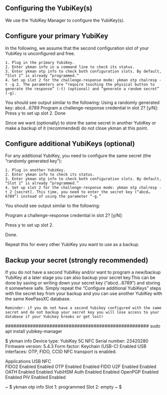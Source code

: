 ## Configuring the YubiKey(s)

We use the YubiKey Manager to configure the YubiKey(s).
## Configure your primary YubiKey

In the following, we assume that the second configuration slot of your YubiKey is unconfigured and free.

    1. Plug in the primary YubiKey.
    2. Enter ykman info in a command line to check its status.
    3. Enter ykman otp info to check both configuration slots. By default, “Slot 1” is already “programmed.”
    4. Set up slot 2 for the challenge-response mode: ykman otp chalresp -t -g 2. The parameters are “require touching the physical button to generate the response” (-t) (optional) and “generate a random secret” (-g).

You should see output similar to the following:
Using a randomly generated key: abcd…6789
Program a challenge-response credential in slot 2? [y/N]:
Press y to set up slot 2.
Done

Since we want (optionally) to store the same secret in another YubiKey or make a backup of it (recommended) do not close ykman at this point.

## Configure additional YubiKeys (optional)

For any additional YubiKey, you need to configure the same secret (the “randomly generated key”):

    1. Plug in another YubiKey.
    2. Enter ykman info to check its status.
    3. Enter ykman otp info to check both configuration slots. By default, “Slot 1” is already “programmed.”
    4. Set up slot 2 for the challenge-response mode: ykman otp chalresp -t 2 [secret]. This time, you need to enter the secret key (“abcd…6789”) instead of using the parameter “-g.”

You should see output similar to the following:

Program a challenge-response credential in slot 2? [y/N]:

Press y to set up slot 2.

Done.

Repeat this for every other YubiKey you want to use as a backup.

## Backup your secret (strongly recommended)

If you do not have a second YubiKey and/or want to program a new/backup YubiKey at a later stage you can also backup your secret key.This can be done by saving or writing down your secret key (“abcd…6789”) and storing it somewhere safe. Simply repeat the “Configure additional YubiKeys” steps with the secret key from your backup and you can use another YubiKey with the same KeePassXC database.

    Reminder: if you do not have a second Yubikey configured with the same secret and do not backup your secret key you will lose access to your database if your Yubikey breaks or get lost!


####################################################
sudo apt install yubikey-manager

$ ykman info
Device type: YubiKey 5C NFC
Serial number: 23420280
Firmware version: 5.4.3
Form factor: Keychain (USB-C)
Enabled USB interfaces: OTP, FIDO, CCID
NFC transport is enabled.

Applications	USB    	NFC    
FIDO2       	Enabled	Enabled	
OTP         	Enabled	Enabled	
FIDO U2F    	Enabled	Enabled	
OATH        	Enabled	Enabled	
YubiHSM Auth	Enabled	Enabled	
OpenPGP     	Enabled	Enabled	
PIV         	Enabled	Enabled	

~  $ ykman otp info
Slot 1: programmed
Slot 2: empty
~  $ 
